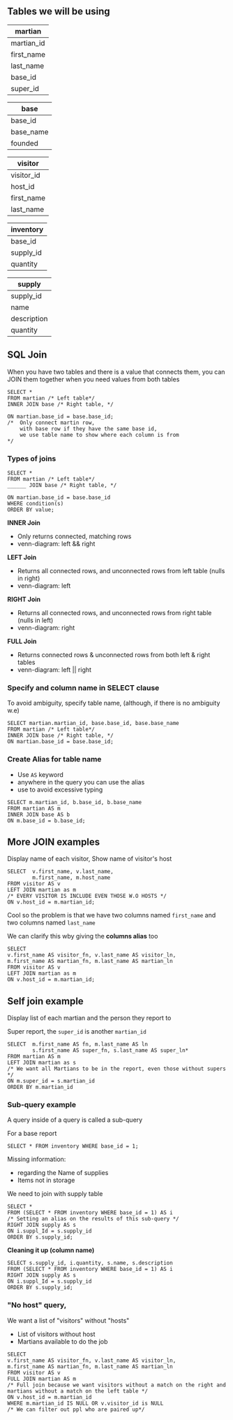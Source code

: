 
## Tables we will be using

|martian|
|-------|
|martian_id|
|first_name|
|last_name|
|base_id|
|super_id|

|base|
|-------|
|base_id|
|base_name|
|founded|

|visitor|
|-------|
|visitor_id|
|host_id|
|first_name|
|last_name|

|inventory|
|-------|
|base_id|
|supply_id|
|quantity|

|supply|
|-------|
|supply_id|
|name|
|description|
|quantity|

## SQL Join  
When you have two tables and there is a value that connects them, you can JOIN them together when you need values from both tables

```
SELECT * 
FROM martian /* Left table*/
INNER JOIN base /* Right table, */

ON martian.base_id = base.base_id;
/*  Only connect martin row, 
    with base row if they have the same base id, 
    we use table name to show where each column is from
*/

```


### Types of joins

```
SELECT * 
FROM martian /* Left table*/
______ JOIN base /* Right table, */

ON martian.base_id = base.base_id  
WHERE condition(s)
ORDER BY value;
```

**INNER Join**
* Only returns connected, matching rows
* venn-diagram: left && right

**LEFT Join**
* Returns all connected rows, and unconnected rows from left table (nulls in right)
* venn-diagram: left

**RIGHT Join**
* Returns all connected rows, and unconnected rows from right table (nulls in left)
* venn-diagram: right

**FULL Join**
* Returns connected rows & unconnected rows from both left & right tables
* venn-diagram: left || right

### Specify and column name in SELECT clause

To avoid ambiguity, specify table name, (although, if there is no ambiguity w.e)

```
SELECT martian.martian_id, base.base_id, base.base_name
FROM martian /* Left table*/
INNER JOIN base /* Right table, */
ON martian.base_id = base.base_id;
```
### Create Alias for table name

* Use `AS` keyword
* anywhere in the query you can use the alias 
* use to avoid excessive typing

```
SELECT m.martian_id, b.base_id, b.base_name
FROM martian AS m
INNER JOIN base AS b
ON m.base_id = b.base_id;
```

## More JOIN examples

Display name of each visitor,
Show name of visitor's host

```
SELECT  v.first_name, v.last_name, 
        m.first_name, m.host_name
FROM visitor AS v
LEFT JOIN martian as m 
/* EVERY VISITOR IS INCLUDE EVEN THOSE W.O HOSTS */
ON v.host_id = m.martian_id;
```

Cool so the problem is that we have two columns named `first_name` and two columns named `last_name`

We can clarify this wby giving the **columns alias** too

```
SELECT 
v.first_name AS visitor_fn, v.last_name AS visitor_ln, 
m.first_name AS martian_fn, m.last_name AS martian_ln
FROM visitor AS v
LEFT JOIN martian as m 
ON v.host_id = m.martian_id;
```

## Self join example
Display list of each martian and the person they report to

Super report, the `super_id` is another `martian_id`

```
SELECT  m.first_name AS fn, m.last_name AS ln
        s.first_name AS super_fn, s.last_name AS super_ln*
FROM martian AS m
LEFT JOIN martian as s
/* We want all Martians to be in the report, even those without supers */
ON m.super_id = s.martian_id
ORDER BY m.martian_id
```

### Sub-query example

A query inside of a query is called a sub-query

For a base report

```
SELECT * FROM inventory WHERE base_id = 1;
```

Missing information:
* regarding the Name of supplies
* Items not in storage

We need to join with supply table

```
SELECT *
FROM (SELECT * FROM inventory WHERE base_id = 1) AS i
/* Setting an alias on the results of this sub-query */
RIGHT JOIN supply AS s
ON i.suppl_Id = s.supply_id
ORDER BY s.supply_id;
```

**Cleaning it up (column name)**

```
SELECT s.supply_id, i.quantity, s.name, s.description
FROM (SELECT * FROM inventory WHERE base_id = 1) AS i
RIGHT JOIN supply AS s
ON i.suppl_Id = s.supply_id
ORDER BY s.supply_id;
```


### "No host" query,

We want a list of "visitors" without "hosts" 

* List of visitors without host 
* Martians available to do the job

```
SELECT 
v.first_name AS visitor_fn, v.last_name AS visitor_ln, 
m.first_name AS martian_fn, m.last_name AS martian_ln
FROM visitor AS v
FULL JOIN martian AS m 
/* Full join because we want visitors without a match on the right and martians without a match on the left table */
ON v.host_id = m.martian_id
WHERE m.martian_id IS NULL OR v.visitor_id is NULL
/* We can filter out ppl who are paired up*/
```